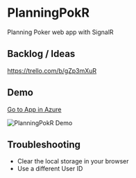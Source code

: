 # PlanningPokR

Planning Poker web app with SignalR

## Backlog / Ideas

<https://trello.com/b/gZp3mXuR>

## Demo

[Go to App in Azure](https://planningpokr.azurewebsites.net/)

![PlanningPokR Demo](Docs/PlanningPokr.gif)

## Troubleshooting

- Clear the local storage in your browser
- Use a different User ID
